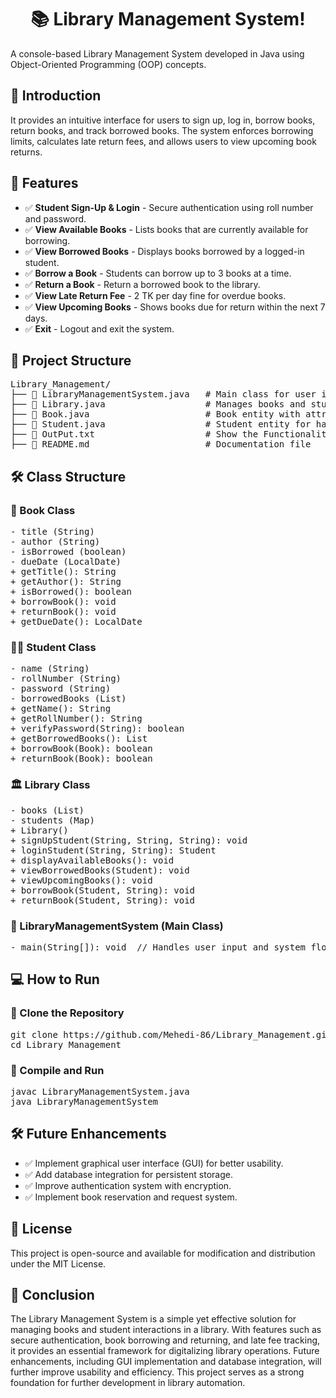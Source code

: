 
   <h1 align="center">📚 Library Management System!</h1>
<p>A console-based Library Management System developed in Java using Object-Oriented Programming (OOP) concepts.</p>

<h2>📖 Introduction</h2>
It provides an intuitive interface for users to sign up, log in, borrow books, return books, and track borrowed books. 
The system enforces borrowing limits, calculates late return fees, and allows users to view upcoming book returns.</p>

<h2>🚀 Features</h2>
<ul>
    <li>✅ <strong>Student Sign-Up & Login</strong> - Secure authentication using roll number and password.</li>
    <li>✅ <strong>View Available Books</strong> - Lists books that are currently available for borrowing.</li>
    <li>✅ <strong>View Borrowed Books</strong> - Displays books borrowed by a logged-in student.</li>
    <li>✅ <strong>Borrow a Book</strong> - Students can borrow up to 3 books at a time.</li>
    <li>✅ <strong>Return a Book</strong> - Return a borrowed book to the library.</li>
    <li>✅ <strong>View Late Return Fee</strong> - 2 TK per day fine for overdue books.</li>
    <li>✅ <strong>View Upcoming Books</strong> - Shows books due for return within the next 7 days.</li>
    <li>✅ <strong>Exit</strong> - Logout and exit the system.</li>
</ul>

<h2>📂 Project Structure</h2>
<pre>
Library_Management/
├── 📜 LibraryManagementSystem.java   # Main class for user interaction
├── 📜 Library.java                   # Manages books and student records
├── 📜 Book.java                      # Book entity with attributes and methods
├── 📜 Student.java                   # Student entity for handling authentication and borrowed books
├── 📜 OutPut.txt                     # Show the Functionality as Output Formate
├── 📜 README.md                      # Documentation file
</pre>

<h2>🛠 Class Structure</h2>

<h3>📘 Book Class</h3>
<pre>
- title (String)
- author (String)
- isBorrowed (boolean)
- dueDate (LocalDate)
+ getTitle(): String
+ getAuthor(): String
+ isBorrowed(): boolean
+ borrowBook(): void
+ returnBook(): void
+ getDueDate(): LocalDate
</pre>

<h3>👨‍🎓 Student Class</h3>
<pre>
- name (String)
- rollNumber (String)
- password (String)
- borrowedBooks (List<Book>)
+ getName(): String
+ getRollNumber(): String
+ verifyPassword(String): boolean
+ getBorrowedBooks(): List<Book>
+ borrowBook(Book): boolean
+ returnBook(Book): boolean
</pre>

<h3>🏛 Library Class</h3>
<pre>
- books (List<Book>)
- students (Map<String, Student>)
+ Library()
+ signUpStudent(String, String, String): void
+ loginStudent(String, String): Student
+ displayAvailableBooks(): void
+ viewBorrowedBooks(Student): void
+ viewUpcomingBooks(): void
+ borrowBook(Student, String): void
+ returnBook(Student, String): void
</pre>

<h3>📌 LibraryManagementSystem (Main Class)</h3>
<pre>
- main(String[]): void  // Handles user input and system flow
</pre>

<h2>💻 How to Run</h2>
<h3>🔹 Clone the Repository</h3>
<pre>
git clone https://github.com/Mehedi-86/Library_Management.git
cd Library_Management
</pre>

<h3>🔹 Compile and Run</h3>
<pre>
javac LibraryManagementSystem.java
java LibraryManagementSystem
</pre>

<h2>🛠 Future Enhancements</h2>
<ul>
    <li>✅ Implement graphical user interface (GUI) for better usability.</li>
    <li>✅ Add database integration for persistent storage.</li>
    <li>✅ Improve authentication system with encryption.</li>
    <li>✅ Implement book reservation and request system.</li>
</ul>

<h2>📜 License</h2>
<p>This project is open-source and available for modification and distribution under the MIT License.</p>

<h2>🎯 Conclusion</h2>
<p>The Library Management System is a simple yet effective solution for managing books and student interactions in a library. With features such as secure authentication, book borrowing and returning, and late fee tracking, it provides an essential framework for digitalizing library operations. Future enhancements, including GUI implementation and database integration, will further improve usability and efficiency. This project serves as a strong foundation for further development in library automation.</p>
